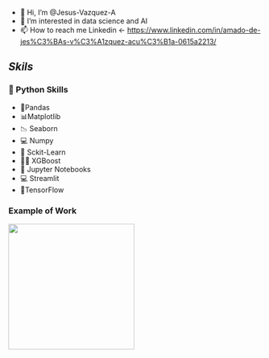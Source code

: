 - 👋 Hi, I’m @Jesus-Vazquez-A
- 👀 I’m interested in  data science and AI
- 📫 How to reach me Linkedin <- https://www.linkedin.com/in/amado-de-jes%C3%BAs-v%C3%A1zquez-acu%C3%B1a-0615a2213/




## *Skils*

### 🐍 Python Skills


* 📑Pandas
* 📊Matplotlib
* 📉 Seaborn 
* 💻 Numpy 
* 🤖 Sckit-Learn
* 🌳:robot: XGBoost
* 📓 Jupyter Notebooks
* 💻 Streamlit
* 🧠TensorFlow


### **Example of Work**

<img src="https://media.giphy.com/media/BileRHL3JLUMtG4vH5/giphy.gif" width=250>
<!---
Jesus-Vazquez-A/Jesus-Vazquez-A is a ✨ special ✨ repository because its `README.md` (this file) appears on your GitHub profile.
You can click the Preview link to take a look at your changes.
---
